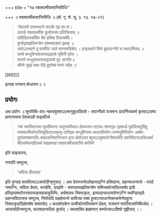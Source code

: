 +++
title = "१७ रक्तवल्मीकशान्तिविधिः"

+++
॥ रक्तवल्मीकशान्तिविधिः ॥ (बो. गृ. शे. सू. ३. १३. १७-२१) 

> 'देवालये सभास्थाने तटाके गृह एव वा।   
उत्पन्ने रक्तवल्मीके कुर्यात्तस्य प्रतिक्रियाम् ॥   
समिद्भिस्सर्पिषा चैव हविषा तिलसर्षपैः।   
कुर्याद्व्याहृतिमन्त्रेण होममष्टशतं पृथक् ॥   
धर्माऽऽस्थाने तु वल्मीके जाते मरणमादिशेत् । 
इन्द्रस्थाने श्रियं ब्रूयादाग्नेये च तथाऽश्रियम् ॥   
याम्ये बन्धुविनाशस्स्याद्राक्षसे गृहिणीं हरेत् ।  
वारुणे वन्धुलाभस्स्याद्वायव्ये दूर आगतिः॥  
सौम्ये सुखं तथा रौद्रे दुर्वाक्यं मरणं भवेत् ॥' 

[[692]]

इत्याह भगवान् बोधायनः॥ ॥

## प्रयोगः

अथ प्रयोगः ॥ शुभतिथि-वार-नक्षत्रयुक्ताऽऽत्मानुकूलदिवसे – सपत्नीको यजमानः प्रातर्नित्यकर्म कृत्वाऽऽचम्य प्राणानायम्य देशकालौ सङ्कीर्त्य 

> 'मम सपरिवारस्य गृहसीमान्त-चतुरस्रस्थित-देवयजन-तटाक-सभागृह-गृहमध्ये पूर्वादिचतुर्दिक्षु रक्तवल्मीकोत्पत्तिसूचिताऽपमृत्यु-दारिद्र्य-बन्धुविनाश-कलत्रवियोग-जन्मभूमिवियोग-अक्षेम-दुर्वाक्यश्रवणादि-सकलानिष्टनिरसन द्वारा क्षेमोऽभय शुभाऽऽयुष्यारोग्यैश्वर्यादि सर्वाभीष्टफलसिध्यर्थं श्रीपरमेश्वरप्रीत्यर्थं सग्रहमखां रक्तवल्मीकशान्तिं करिष्ये' 

इति सङ्कल्प्य, 

गणपतिं सम्पूज्य, 

> 'सविता प्रीयताम्' 

इति पुण्याहं वाचयित्वाऽऽचार्यादीन्वृणुयात् । अथ देवयजनोल्लेखनाद्यग्निं प्रतिष्ठाप्य, ग्रहान्वाधानान्ते - वरदो नामाग्निः, सविता देवता, चरुर्हविः, उपहोमे - समस्तव्याहृतिमन्त्रेण समिच्चर्वाज्यतिलसर्षप द्रव्यैः प्रतिद्रव्यमष्टोत्तरशतसङ्ख्याकाहुतिभिः, अर्यमादयः स्विष्टकृतः, इत्याद्यन्वाधायाग्रेणाऽग्निं स्थण्डिलद्वये ग्रहान्सवितारश्च  सम्पूज्य, निर्वापादि ग्रहहोमान्ते सावित्र्या पक्वं  हुत्वाऽन्वाधानोक्तक्रमेणोपहुत्य स्विष्टकृदादिहोमशेष समापयेत् ॥ कलशोदकेन वल्मीकोत्पत्तिस्थानं प्रोक्ष्य, यजमानं सपरिवारमभिषिञ्चेत् । आचार्यादीन्सम्पूज्य, कलशदानादिकं कुर्यात् । यथाशक्ति ब्राह्मणान् सम्भोज्याऽऽशिषो गृह्णीयात् ।।